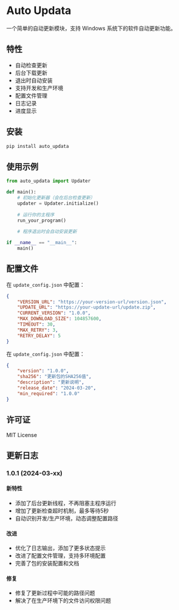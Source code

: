 # Auto Updata

一个简单的自动更新模块，支持 Windows 系统下的软件自动更新功能。

## 特性

- 自动检查更新
- 后台下载更新
- 退出时自动安装
- 支持开发和生产环境
- 配置文件管理
- 日志记录
- 进度显示

## 安装

```bash
pip install auto_updata
```

## 使用示例

```python
from auto_updata import Updater

def main():
    # 初始化更新器（会在后台检查更新）
    updater = Updater.initialize()
    
    # 运行你的主程序
    run_your_program()
    
    # 程序退出时会自动安装更新

if __name__ == "__main__":
    main()
```

## 配置文件

在 `update_config.json` 中配置：

```json
{
    "VERSION_URL": "https://your-version-url/version.json",
    "UPDATE_URL": "https://your-update-url/update.zip",
    "CURRENT_VERSION": "1.0.0",
    "MAX_DOWNLOAD_SIZE": 104857600,
    "TIMEOUT": 30,
    "MAX_RETRY": 3,
    "RETRY_DELAY": 5
}
```

在 `update_config.json` 中配置：

```json
{
    "version": "1.0.0",
    "sha256": "更新包的SHA256值",
    "description": "更新说明",
    "release_date": "2024-03-20",
    "min_required": "1.0.0"
}
```

## 许可证

MIT License 

## 更新日志

### 1.0.1 (2024-03-xx)

#### 新特性
- 添加了后台更新线程，不再阻塞主程序运行
- 增加了更新检查超时机制，最多等待5秒
- 自动识别开发/生产环境，动态调整配置路径

#### 改进
- 优化了日志输出，添加了更多状态提示
- 改进了配置文件管理，支持多环境配置
- 完善了包的安装配置和文档

#### 修复
- 修复了更新过程中可能的路径问题
- 解决了在生产环境下的文件访问权限问题 